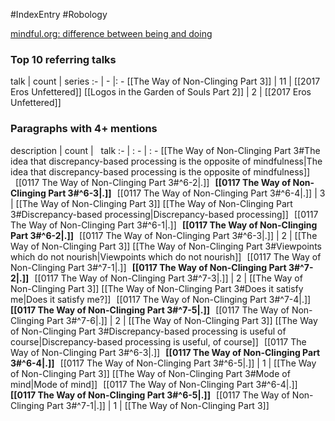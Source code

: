 #IndexEntry #Robology

[mindful.org: difference between being and doing](https://www.mindful.org/difference-between-being-and-doing)

### Top 10 referring talks
talk | count | series
:- | - |: -
[[The Way of Non-Clinging Part 3]] | 11 | [[2017 Eros Unfettered]]
[[Logos in the Garden of Souls Part 2]] | 2 | [[2017 Eros Unfettered]]

### Paragraphs with 4+ mentions
description | count | &nbsp;&nbsp;talk
:- | : - | : -
[[The Way of Non-Clinging Part 3#The idea that discrepancy-based processing is the opposite of mindfulness\|The idea that discrepancy-based processing is the opposite of mindfulness]] &nbsp;&nbsp;[[0117 The Way of Non-Clinging Part 3#^6-2\|.]] &nbsp; **[[0117 The Way of Non-Clinging Part 3#^6-3\|.]]** &nbsp; [[0117 The Way of Non-Clinging Part 3#^6-4\|.]] | 3 | [[The Way of Non-Clinging Part 3]]
[[The Way of Non-Clinging Part 3#Discrepancy-based processing\|Discrepancy-based processing]] &nbsp;&nbsp;[[0117 The Way of Non-Clinging Part 3#^6-1\|.]] &nbsp; **[[0117 The Way of Non-Clinging Part 3#^6-2\|.]]** &nbsp; [[0117 The Way of Non-Clinging Part 3#^6-3\|.]] | 2 | [[The Way of Non-Clinging Part 3]]
[[The Way of Non-Clinging Part 3#Viewpoints which do not nourish\|Viewpoints which do not nourish]] &nbsp;&nbsp;[[0117 The Way of Non-Clinging Part 3#^7-1\|.]] &nbsp; **[[0117 The Way of Non-Clinging Part 3#^7-2\|.]]** &nbsp; [[0117 The Way of Non-Clinging Part 3#^7-3\|.]] | 2 | [[The Way of Non-Clinging Part 3]]
[[The Way of Non-Clinging Part 3#Does it satisfy me\|Does it satisfy me?]] &nbsp;&nbsp;[[0117 The Way of Non-Clinging Part 3#^7-4\|.]] &nbsp; **[[0117 The Way of Non-Clinging Part 3#^7-5\|.]]** &nbsp; [[0117 The Way of Non-Clinging Part 3#^7-6\|.]] | 2 | [[The Way of Non-Clinging Part 3]]
[[The Way of Non-Clinging Part 3#Discrepancy-based processing is useful of course\|Discrepancy-based processing is useful, of course]] &nbsp;&nbsp;[[0117 The Way of Non-Clinging Part 3#^6-3\|.]] &nbsp; **[[0117 The Way of Non-Clinging Part 3#^6-4\|.]]** &nbsp; [[0117 The Way of Non-Clinging Part 3#^6-5\|.]] | 1 | [[The Way of Non-Clinging Part 3]]
[[The Way of Non-Clinging Part 3#Mode of mind\|Mode of mind]] &nbsp;&nbsp;[[0117 The Way of Non-Clinging Part 3#^6-4\|.]] &nbsp; **[[0117 The Way of Non-Clinging Part 3#^6-5\|.]]** &nbsp; [[0117 The Way of Non-Clinging Part 3#^7-1\|.]] | 1 | [[The Way of Non-Clinging Part 3]]

